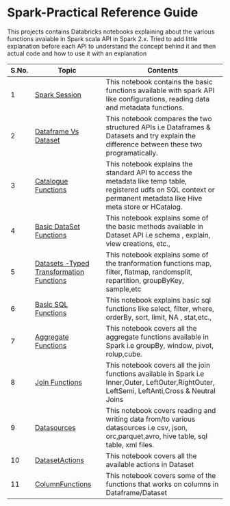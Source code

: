 # Spark-Practical Reference Guide

This projects contains Databricks notebooks explaining about the various functions avaiable in Spark scala API in Spark 2.x. Tried to add little explanation before each API to understand the concept behind it and then actual code and how to use it with an explanation


S.No. | Topic | Contents 
------|-------|----------
1|[Spark Session](https://databricks-prod-cloudfront.cloud.databricks.com/public/4027ec902e239c93eaaa8714f173bcfc/6907863442366616/1198152224612140/1911168149879216/latest.html) | This notebook contains the basic functions available with spark API like configurations, reading data and metadata functions.
2|[Dataframe Vs Dataset](https://databricks-prod-cloudfront.cloud.databricks.com/public/4027ec902e239c93eaaa8714f173bcfc/6907863442366616/3138174879831521/1911168149879216/latest.html)| This notebook compares the two structured APIs i.e Dataframes & Datasets and try explain the difference between these two programatically. 
3|[Catalogue Functions](https://databricks-prod-cloudfront.cloud.databricks.com/public/4027ec902e239c93eaaa8714f173bcfc/6907863442366616/1829240461540036/1911168149879216/latest.html)| This notebook explains the standard API to access the metadata like temp table, registered udfs on SQL context or permanent metadata like Hive meta store or HCatalog.
4|[Basic DataSet Functions](https://databricks-prod-cloudfront.cloud.databricks.com/public/4027ec902e239c93eaaa8714f173bcfc/6907863442366616/3138174879831538/1911168149879216/latest.html)| This notebook explains some of the basic methods available in Dataset API i.e schema , explain, view creations, etc.,
5|[Datasets -Typed Transformation Functions](https://databricks-prod-cloudfront.cloud.databricks.com/public/4027ec902e239c93eaaa8714f173bcfc/6907863442366616/3814699026941541/1911168149879216/latest.html)| This notebook explains some of the tranformation functions map, filter, flatmap, randomsplit, repartition, groupByKey, sample,etc
6|[Basic SQL Functions](https://databricks-prod-cloudfront.cloud.databricks.com/public/4027ec902e239c93eaaa8714f173bcfc/6907863442366616/3984117177573328/1911168149879216/latest.html)| This notebook explains basic sql functions like select, filter, where, orderBy, sort, limit, NA , stat,etc.,
7|[Aggregate Functions](https://databricks-prod-cloudfront.cloud.databricks.com/public/4027ec902e239c93eaaa8714f173bcfc/6907863442366616/4043338700243415/1911168149879216/latest.html)| This notebook covers all the aggregate functions available in Spark i.e groupBy, window, pivot, rolup,cube.
8|[Join Functions](https://databricks-prod-cloudfront.cloud.databricks.com/public/4027ec902e239c93eaaa8714f173bcfc/6907863442366616/2357259023612622/1911168149879216/latest.html)| This notebook covers all the join functions available in Spark i.e Inner,Outer, LeftOuter,RightOuter, LeftSemi, LeftAnti,Cross & Neutral Joins
9|[Datasources](https://databricks-prod-cloudfront.cloud.databricks.com/public/4027ec902e239c93eaaa8714f173bcfc/6907863442366616/3429922385246449/1911168149879216/latest.html)| This notebook covers reading and writing data from/to various datasources i.e csv, json, orc,parquet,avro, hive table, sql table, xml files.
10|[DatasetActions](https://databricks-prod-cloudfront.cloud.databricks.com/public/4027ec902e239c93eaaa8714f173bcfc/6907863442366616/3984117177573389/1911168149879216/latest.html)| This notebook covers all the available actions in Dataset
11|[ColumnFunctions](https://databricks-prod-cloudfront.cloud.databricks.com/public/4027ec902e239c93eaaa8714f173bcfc/6907863442366616/3984117177573395/1911168149879216/latest.html)| This notebook covers some of the  functions that works on columns in Dataframe/Dataset
